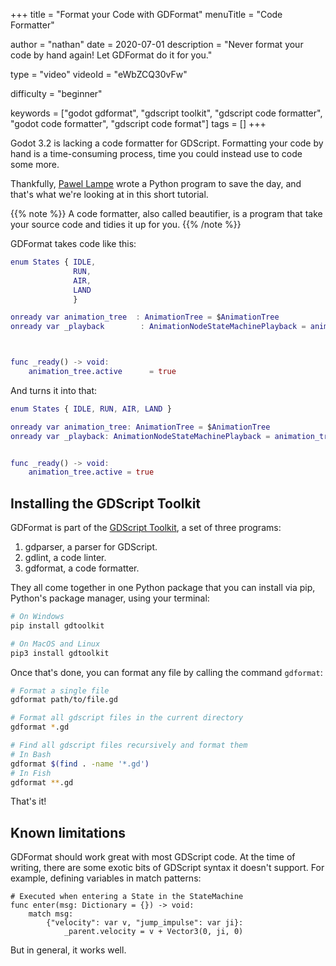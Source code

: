 +++
title = "Format your Code with GDFormat"
menuTitle = "Code Formatter"

author = "nathan"
date = 2020-07-01
description = "Never format your code by hand again! Let GDFormat do it for you."

type = "video"
videoId = "eWbZCQ30vFw"

difficulty = "beginner"

keywords = ["godot gdformat", "gdscript toolkit", "gdscript code formatter", "godot code formatter", "gdscript code format"]
tags = []
+++

Godot 3.2 is lacking a code formatter for GDScript. Formatting your code by hand is a time-consuming process, time you could instead use to code some more.

Thankfully, [Pawel Lampe](https://twitter.com/pawel_lampe) wrote a Python program to save the day, and that's what we're looking at in this short tutorial.

{{% note %}}
A code formatter, also called beautifier, is a program that take your source code and tidies it up for you. 
{{% /note %}}

GDFormat takes code like this:

```gd
enum States { IDLE,
			  RUN,
			  AIR,
			  LAND
			  }

onready var animation_tree  : AnimationTree = $AnimationTree
onready var _playback        : AnimationNodeStateMachinePlayback = animation_tree["parameters/playback"]



func _ready() -> void:
	animation_tree.active      = true
```

And turns it into that:

```gd
enum States { IDLE, RUN, AIR, LAND }

onready var animation_tree: AnimationTree = $AnimationTree
onready var _playback: AnimationNodeStateMachinePlayback = animation_tree["parameters/playback"]


func _ready() -> void:
	animation_tree.active = true
```


## Installing the GDScript Toolkit

GDFormat is part of the [GDScript Toolkit](https://github.com/Scony/godot-gdscript-toolkit), a set of three programs:

1. gdparser, a parser for GDScript.
1. gdlint, a code linter.
1. gdformat, a code formatter.

They all come together in one Python package that you can install via pip, Python's package manager, using your terminal:

```sh
# On Windows
pip install gdtoolkit

# On MacOS and Linux
pip3 install gdtoolkit
```

Once that's done, you can format any file by calling the command `gdformat`:

```sh
# Format a single file
gdformat path/to/file.gd

# Format all gdscript files in the current directory
gdformat *.gd

# Find all gdscript files recursively and format them
# In Bash
gdformat $(find . -name '*.gd')
# In Fish
gdformat **.gd
```

That's it!

## Known limitations

GDFormat should work great with most GDScript code. At the time of writing, there are some exotic bits of GDScript syntax it doesn't support. For example, defining variables in match patterns:

```gdscript
# Executed when entering a State in the StateMachine
func enter(msg: Dictionary = {}) -> void:
	match msg:
		{"velocity": var v, "jump_impulse": var ji}:
			_parent.velocity = v + Vector3(0, ji, 0)
```

But in general, it works well.
